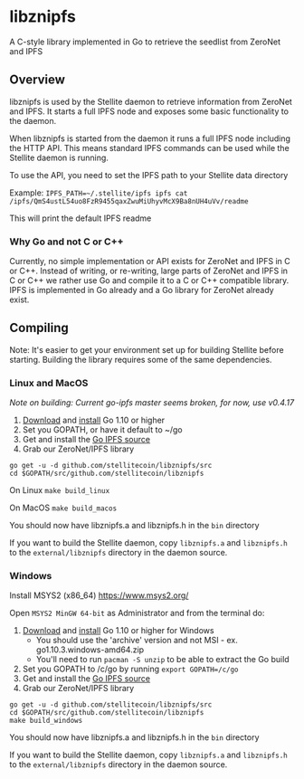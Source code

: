 # libznipfs

A C-style library implemented in Go to retrieve the seedlist from ZeroNet and IPFS

## Overview

libznipfs is used by the Stellite daemon to retrieve information from ZeroNet and
IPFS. It starts a full IPFS node and exposes some basic functionality to the
daemon.

When libznipfs is started from the daemon it runs a full IPFS node including the
HTTP API. This means standard IPFS commands can be used while the Stellite daemon
is running.

To use the API, you need to set the IPFS path to your Stellite data directory

Example:
`IPFS_PATH=~/.stellite/ipfs ipfs cat /ipfs/QmS4ustL54uo8FzR9455qaxZwuMiUhyvMcX9Ba8nUH4uVv/readme`

This will print the default IPFS readme

### Why Go and not C or C++

Currently, no simple implementation or API exists for ZeroNet and IPFS in C or C++. Instead of writing, or re-writing, large parts of ZeroNet and IPFS in C or C++ we rather use Go and compile it to a C or C++ compatible library. IPFS is implemented in Go already and a Go library for ZeroNet already exist.

## Compiling

Note: It's easier to get your environment set up for building Stellite before starting. Building the library requires some of the same dependencies.

### Linux and MacOS

*Note on building: Current go-ipfs master seems broken, for now, use v0.4.17*

1. [Download](https://golang.org/dl/) and [install](https://golang.org/doc/install#tarball) Go 1.10 or higher
2. Set you GOPATH, or have it default to ~/go
3. Get and install the [Go IPFS source](https://github.com/ipfs/go-ipfs#build-from-source)
4. Grab our ZeroNet/IPFS library

```
go get -u -d github.com/stellitecoin/libznipfs/src
cd $GOPATH/src/github.com/stellitecoin/libznipfs
```

On Linux
`make build_linux`

On MacOS
`make build_macos`

You should now have libznipfs.a and libznipfs.h in the `bin` directory

If you want to build the Stellite daemon, copy `libznipfs.a` and `libznipfs.h` to the `external/libznipfs` directory in the daemon source.

### Windows

Install MSYS2 (x86_64)
https://www.msys2.org/

Open `MSYS2 MinGW 64-bit` as Administrator and from the terminal do:

1. [Download](https://golang.org/dl/) and [install](https://golang.org/doc/install#tarball) Go 1.10 or higher for Windows
	* You should use the 'archive' version and not MSI - ex. go1.10.3.windows-amd64.zip
	* You'll need to run `pacman -S unzip` to be able to extract the Go build
2. Set you GOPATH to /c/go by running `export GOPATH=/c/go`
3. Get and install the [Go IPFS source](https://github.com/ipfs/go-ipfs#build-from-source)
4. Grab our ZeroNet/IPFS library

```
go get -u -d github.com/stellitecoin/libznipfs/src
cd $GOPATH/src/github.com/stellitecoin/libznipfs
make build_windows
```

You should now have libznipfs.a and libznipfs.h in the `bin` directory

If you want to build the Stellite daemon, copy `libznipfs.a` and `libznipfs.h` to the `external/libznipfs` directory in the daemon source.
